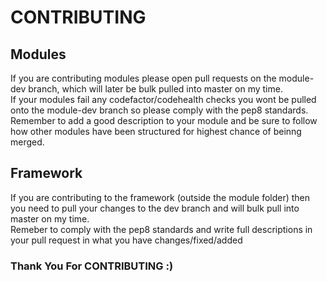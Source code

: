 # CONTRIBUTING

## Modules

If you are contributing modules please open pull requests on the module-dev branch, which will later be bulk pulled into
master on my time.  
If your modules fail any codefactor/codehealth checks you wont be pulled onto the module-dev branch so please comply
with the pep8 standards. Remember to add a good description to your module and be sure to follow how other modules have
been structured for highest chance of beinng merged.

## Framework

If you are contributing to the framework (outside the module folder) then you need to pull your changes to the dev
branch and will bulk pull into master on my time.  
Remeber to comply with the pep8 standards and write full descriptions in your pull request in what you have
changes/fixed/added

### Thank You For CONTRIBUTING :)
